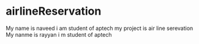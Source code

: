 # airlineReservation
My name is naveed i am student of aptech my project is air line serevation
My nanme is rayyan i m student of aptech
